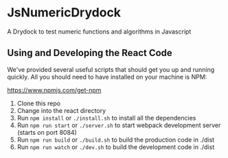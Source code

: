 # JsNumericDrydock

A Drydock to test numeric functions and algorithms in Javascript

## Using and Developing the React Code

We've provided several useful scripts that should get you up and running quickly. All you should
need to have installed on your machine is NPM:

https://www.npmjs.com/get-npm

1. Clone this repo
2. Change into the react directory
3. Run `npm install` or `./install.sh` to install all the dependencies
4. Run `npm run start` or `./server.sh` to start webpack development server (starts on port 8084)
5. Run `npm run build` or `./build.sh` to build the production code in ./dist
6. Run `npm run watch` or `./dev.sh` to build the development code in ./dist
